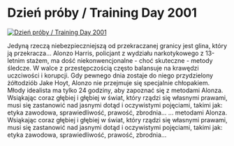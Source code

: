 Dzień próby / Training Day 2001 
=============
[![Dzień próby / Training Day 2001 ](http://vidos.pl/images/player.gif)](http://vidos.pl/dzien-proby-training-day-2001)

 Jedyną rzeczą niebezpieczniejszą od przekraczanej granicy jest glina, który ją przekracza... Alonzo Harris, policjant z wydziału narkotykowego z 13-letnim stażem, ma dość niekonwencjonalne - choć skuteczne - metody śledcze. W walce z przestępczością często balansuje na krawędzi uczciwości i korupcji. Gdy pewnego dnia zostaje do niego przydzielony żółtodziób Jake Hoyt, Alonzo nie przejmuje się specjalnie chłopakiem. Młody idealista ma tylko 24 godziny, aby zapoznać się z metodami Alonza. Wsiąkając coraz głębiej i głębiej w świat, który rządzi się własnymi prawami, musi się zastanowić nad jasnymi dotąd i oczywistymi pojęciami, takimi jak: etyka zawodowa, sprawiedliwość, prawość, zbrodnia...   ... metodami Alonza. Wsiąkając coraz głębiej i głębiej w świat, który rządzi się własnymi prawami, musi się zastanowić nad jasnymi dotąd i oczywistymi pojęciami, takimi jak: etyka zawodowa, sprawiedliwość, prawość, zbrodnia...
